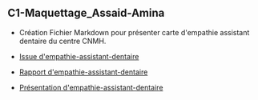 ## C1-Maquettage_Assaid-Amina



- Création Fichier Markdown pour présenter carte d'empathie assistant dentaire du centre CNMH.




- [Issue d'empathie-assistant-dentaire](https://github.com/cnmh/besoin/issues/116)

- [Rapport d'empathie-assistant-dentaire](https://cnmh.github.io/besoin/empathie-assistant-dentaire/rapport.html)

- [Présentation d'empathie-assistant-dentaire](https://cnmh.github.io/besoin/presentation.html#/8)